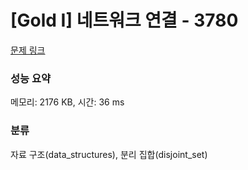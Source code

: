 # [Gold I] 네트워크 연결 - 3780 

[문제 링크](https://www.acmicpc.net/problem/3780) 

### 성능 요약

메모리: 2176 KB, 시간: 36 ms

### 분류

자료 구조(data_structures), 분리 집합(disjoint_set)

